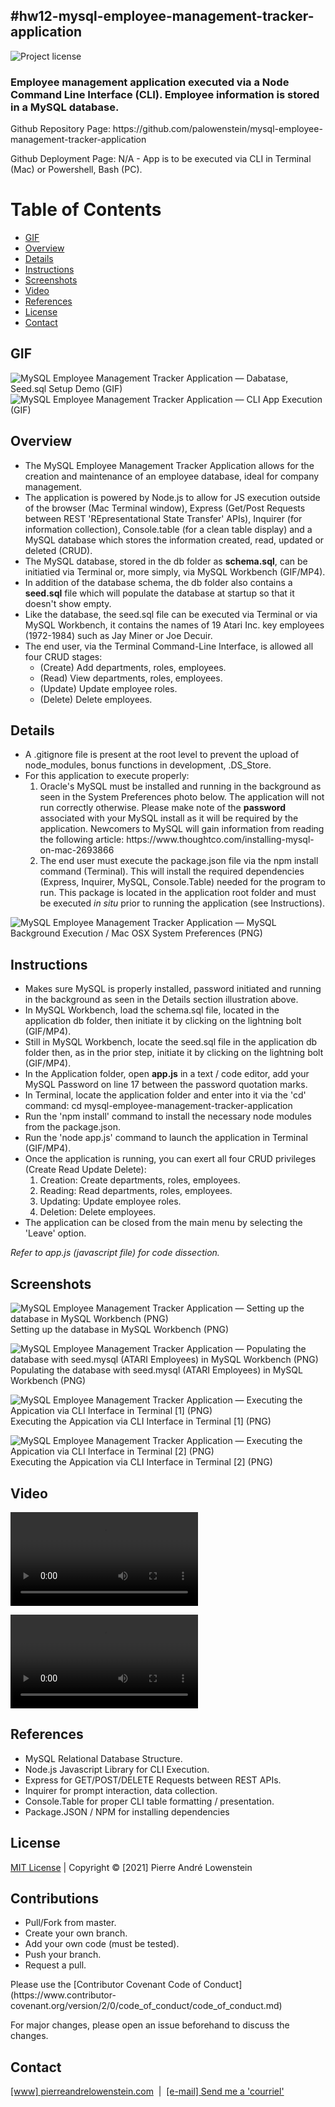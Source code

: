 ## #hw12-mysql-employee-management-tracker-application 
![Project license](https://img.shields.io/badge/license-MIT,https://choosealicense.com/licenses/mit/-brightgreen)

<h3>Employee management application executed via a Node Command Line Interface (CLI). Employee information is stored in a MySQL database.</h3>
<p>Github Repository Page: https://github.com/palowenstein/mysql-employee-management-tracker-application</p>
<p>Github Deployment Page: N/A - App is to be executed via CLI in Terminal (Mac) or Powershell, Bash (PC).</p>

# Table of Contents
  * [GIF](#Gif)
  * [Overview](#Overview)
  * [Details](#Details)
  * [Instructions](#Instructions)
  * [Screenshots](#Screenshots)
  * [Video](#Video)
  * [References](#References)
  * [License](#License)
  * [Contact](#Contact)

## GIF
![MySQL Employee Management Tracker Application — Dabatase, Seed.sql Setup Demo (GIF)](./demo_assets/ucla-hw12-mysql-employee-management-tracker-application-1-database-seed-setup.gif "MySQL Employee Management Tracker Application — Dabatase, Seed.sql Setup Demo (GIF)")
![MySQL Employee Management Tracker Application — CLI App Execution (GIF)](./demo_assets/ucla-hw12-mysql-employee-management-tracker-application-4-node-cli-app-execution-1080p.gif "MySQL Employee Management Tracker Application — CLI App Execution (GIF)")

## Overview
<ul>
<li>The MySQL Employee Management Tracker Application allows for the creation and maintenance of an employee database, ideal for company management.</li>
<li>The application is powered by Node.js to allow for JS execution outside of the browser (Mac Terminal window), Express (Get/Post Requests between REST 'REpresentational State Transfer' APIs), Inquirer (for information collection), Console.table (for a clean table display) and a MySQL database which stores the information created, read, updated or deleted (CRUD).</li>
<li>The MySQL database, stored in the db folder as <strong>schema.sql</strong>, can be initiatied via Terminal or, more simply, via MySQL Workbench (GIF/MP4).</li>
<li>In addition of the database schema, the db folder also contains a <strong>seed.sql</strong> file which will populate the database at startup so that it doesn't show empty.</li>
<li>Like the database, the seed.sql file can be executed via Terminal or via MySQL Workbench, it contains the names of 19 Atari Inc. key employees (1972-1984) such as Jay Miner or Joe Decuir.</li>
<li>The end user, via the Terminal Command-Line Interface, is allowed all four CRUD stages:
  <ul>
    <li>(Create) Add departments, roles, employees.</li>
    <li>(Read) View departments, roles, employees.</li>
    <li>(Update) Update employee roles.</li>
    <li>(Delete) Delete employees.</li>
  </ul>
</li>
</ul>
</ul>

## Details
<ul>
<li>A .gitignore file is present at the root level to prevent the upload of node_modules, bonus functions in development, .DS_Store.</li>
<li>For this application to execute properly:
  <ol>
  <li>Oracle's MySQL must be installed and running in the background as seen in the System Preferences photo below. The application will not run correctly otherwise. Please make note of the <strong>password</strong> associated with your MySQL install as it will be required by the application. Newcomers to MySQL will gain information from reading the following article: https://www.thoughtco.com/installing-mysql-on-mac-2693866</li>
  <li>The end user must execute the package.json file via the npm install command (Terminal). This will install the required dependencies (Express, Inquirer, MySQL, Console.Table) needed for the program to run. This package is located in the application root folder and must be executed <i>in situ</i> prior to running the application (see Instructions).</li>
  </ol>
</li>
</ul>

![MySQL Employee Management Tracker Application — MySQL Background Execution / Mac OSX System Preferences (PNG)](./demo_assets/ucla-hw12-mysql-employee-management-tracker-application-0-mac-system-preferences-mysql-running-in-background.png "MySQL Employee Management Tracker Application — MySQL Background Execution / Mac OSX System Preferences (PNG)")

## Instructions
<ul>
<li>Makes sure MySQL is properly installed, password initiated and running in the background as seen in the Details section illustration above.</li>
<li>In MySQL Workbench, load the schema.sql file, located in the application db folder, then initiate it by clicking on the lightning bolt (GIF/MP4).</li>
<li>Still in MySQL Workbench, locate the seed.sql file in the application db folder then, as in the prior step, initiate it by clicking on the lightning bolt (GIF/MP4).</li>
<li>In the Application folder, open <strong>app.js</strong> in a text / code editor, add your MySQL Password on line 17 between the password quotation marks.</li>
<li>In Terminal, locate the application folder and enter into it via the 'cd' command: cd mysql-employee-management-tracker-application</li>
<li>Run the 'npm install' command to install the necessary node modules from the package.json.</li>
<li>Run the 'node app.js' command to launch the application in Terminal (GIF/MP4).</li>
<li>Once the application is running, you can exert all four CRUD privileges (Create Read Update Delete):
  <ol>
    <li>Creation: Create departments, roles, employees.</li>
    <li>Reading: Read departments, roles, employees.</li>
    <li>Updating: Update employee roles.</li>
    <li>Deletion: Delete employees.</li>
  </ol>
<li>The application can be closed from the main menu by selecting the 'Leave' option.</li>
</ul>

<p><i>Refer to app.js (javascript file) for code dissection.</i></p>

## Screenshots

![MySQL Employee Management Tracker Application — Setting up the database in MySQL Workbench (PNG)](./demo_assets/ucla-hw12-mysql-employee-management-tracker-application-2-database-setup.png "MySQL Employee Management Tracker Application — Setting up the database in MySQL Workbench (PNG)")
<br />
Setting up the database in MySQL Workbench (PNG)

![MySQL Employee Management Tracker Application — Populating the database with seed.mysql (ATARI Employees) in MySQL Workbench (PNG)](./demo_assets/ucla-hw12-mysql-employee-management-tracker-application-3-seed-setup.png "MySQL Employee Management Tracker Application — Populating the database with seed.mysql (ATARI Employees) in MySQL Workbench (PNG)")
<br />
Populating the database with seed.mysql (ATARI Employees) in MySQL Workbench (PNG)

![MySQL Employee Management Tracker Application — Executing the Appication via CLI Interface in Terminal [1] (PNG)](./demo_assets/ucla-hw12-mysql-employee-management-tracker-application-4-node-cli-app-execution.png "MySQL Employee Management Tracker Application — Executing the Appication via CLI Interface in Terminal [1] (PNG)")
<br />
Executing the Appication via CLI Interface in Terminal [1] (PNG)

![MySQL Employee Management Tracker Application — Executing the Appication via CLI Interface in Terminal [2] (PNG)](./demo_assets/ucla-hw12-mysql-employee-management-tracker-application-5-node-cli-app-execution.png "MySQL Employee Management Tracker Application — Executing the Appication via CLI Interface in Terminal [2] (PNG)")
<br />
Executing the Appication via CLI Interface in Terminal [2] (PNG)

## Video

![MySQL Employee Management Tracker Application — Dabatase, Seed.sql Setup Demo (MP4)](./demo_assets/ucla-hw12-mysql-employee-management-tracker-application-1-database-seed-setup.mp4 "MySQL Employee Management Tracker Application — Dabatase, Seed.sql Setup Demo (MP4)")
<br />

![MySQL Employee Management Tracker Application — Executing the Appication via CLI Interface in Terminal (MP4)](./demo_assets/ucla-hw12-mysql-employee-management-tracker-application-4-node-cli-app-execution-1080p.mp4 "MySQL Employee Management Tracker Application — Executing the Appication via CLI Interface in Terminal (MP4)")
<br />

## References
<ul>
<li>MySQL Relational Database Structure.</li>
<li>Node.js Javascript Library for CLI Execution.</li>
<li>Express for GET/POST/DELETE Requests between REST APIs.</li>
<li>Inquirer for prompt interaction, data collection.</li>
<li>Console.Table for proper CLI table formatting / presentation.
<li>Package.JSON / NPM for installing dependencies</li>
</ul>

 ## License
<p>
<a href="./MITlicense.txt">MIT License</a> | Copyright © [2021] Pierre André Lowenstein
</p>

 ## Contributions
<ul>
<li>Pull/Fork from master.</li>
<li>Create your own branch.</li>
<li>Add your own code (must be tested).</li>
<li>Push your branch.</li>
<li>Request a pull.</li>
</ul>

<p>Please use the [Contributor Covenant Code of Conduct](https://www.contributor-covenant.org/version/2/0/code_of_conduct/code_of_conduct.md)</p>
<p>For major changes, please open an issue beforehand to discuss the changes.</p>

 ## Contact
<p>
<a href="http://pierreandrelowenstein.com" title="[www] Pierre Andr&eacute; Lowenstein" target="_blank">[www] pierreandrelowenstein.com</a>
&nbsp;|&nbsp;
<a href="mailto:coder@pierreandrelowenstein.com" title="Courriel / E-Mail">[e-mail] Send me a 'courriel'</a>
</p>